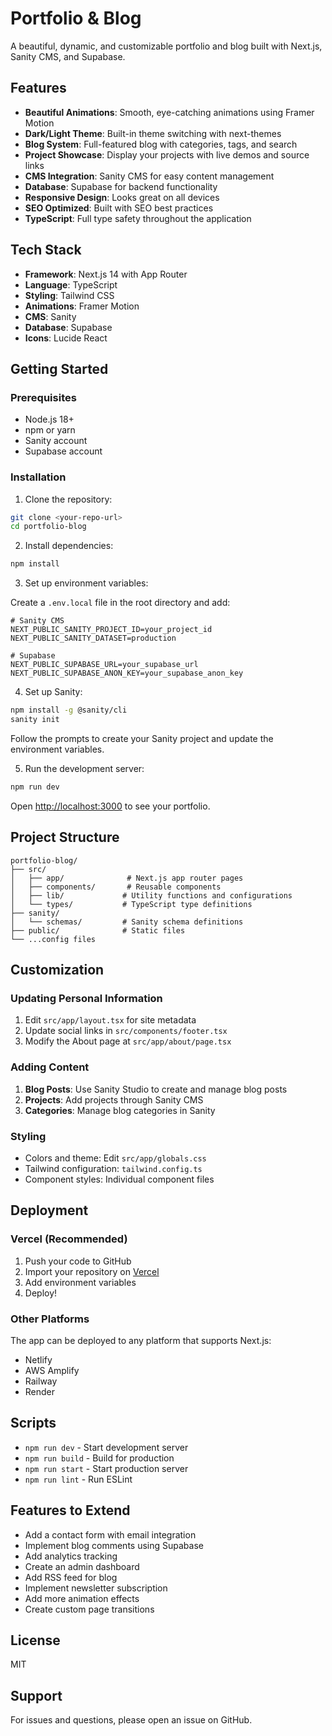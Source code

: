 # Portfolio & Blog

A beautiful, dynamic, and customizable portfolio and blog built with Next.js, Sanity CMS, and Supabase.

## Features

- **Beautiful Animations**: Smooth, eye-catching animations using Framer Motion
- **Dark/Light Theme**: Built-in theme switching with next-themes
- **Blog System**: Full-featured blog with categories, tags, and search
- **Project Showcase**: Display your projects with live demos and source links
- **CMS Integration**: Sanity CMS for easy content management
- **Database**: Supabase for backend functionality
- **Responsive Design**: Looks great on all devices
- **SEO Optimized**: Built with SEO best practices
- **TypeScript**: Full type safety throughout the application

## Tech Stack

- **Framework**: Next.js 14 with App Router
- **Language**: TypeScript
- **Styling**: Tailwind CSS
- **Animations**: Framer Motion
- **CMS**: Sanity
- **Database**: Supabase
- **Icons**: Lucide React

## Getting Started

### Prerequisites

- Node.js 18+ 
- npm or yarn
- Sanity account
- Supabase account

### Installation

1. Clone the repository:
```bash
git clone <your-repo-url>
cd portfolio-blog
```

2. Install dependencies:
```bash
npm install
```

3. Set up environment variables:

Create a `.env.local` file in the root directory and add:

```env
# Sanity CMS
NEXT_PUBLIC_SANITY_PROJECT_ID=your_project_id
NEXT_PUBLIC_SANITY_DATASET=production

# Supabase
NEXT_PUBLIC_SUPABASE_URL=your_supabase_url
NEXT_PUBLIC_SUPABASE_ANON_KEY=your_supabase_anon_key
```

4. Set up Sanity:

```bash
npm install -g @sanity/cli
sanity init
```

Follow the prompts to create your Sanity project and update the environment variables.

5. Run the development server:

```bash
npm run dev
```

Open [http://localhost:3000](http://localhost:3000) to see your portfolio.

## Project Structure

```
portfolio-blog/
├── src/
│   ├── app/              # Next.js app router pages
│   ├── components/       # Reusable components
│   ├── lib/             # Utility functions and configurations
│   └── types/           # TypeScript type definitions
├── sanity/
│   └── schemas/         # Sanity schema definitions
├── public/              # Static files
└── ...config files
```

## Customization

### Updating Personal Information

1. Edit `src/app/layout.tsx` for site metadata
2. Update social links in `src/components/footer.tsx`
3. Modify the About page at `src/app/about/page.tsx`

### Adding Content

1. **Blog Posts**: Use Sanity Studio to create and manage blog posts
2. **Projects**: Add projects through Sanity CMS
3. **Categories**: Manage blog categories in Sanity

### Styling

- Colors and theme: Edit `src/app/globals.css`
- Tailwind configuration: `tailwind.config.ts`
- Component styles: Individual component files

## Deployment

### Vercel (Recommended)

1. Push your code to GitHub
2. Import your repository on [Vercel](https://vercel.com)
3. Add environment variables
4. Deploy!

### Other Platforms

The app can be deployed to any platform that supports Next.js:
- Netlify
- AWS Amplify
- Railway
- Render

## Scripts

- `npm run dev` - Start development server
- `npm run build` - Build for production
- `npm run start` - Start production server
- `npm run lint` - Run ESLint

## Features to Extend

- Add a contact form with email integration
- Implement blog comments using Supabase
- Add analytics tracking
- Create an admin dashboard
- Add RSS feed for blog
- Implement newsletter subscription
- Add more animation effects
- Create custom page transitions

## License

MIT

## Support

For issues and questions, please open an issue on GitHub.
